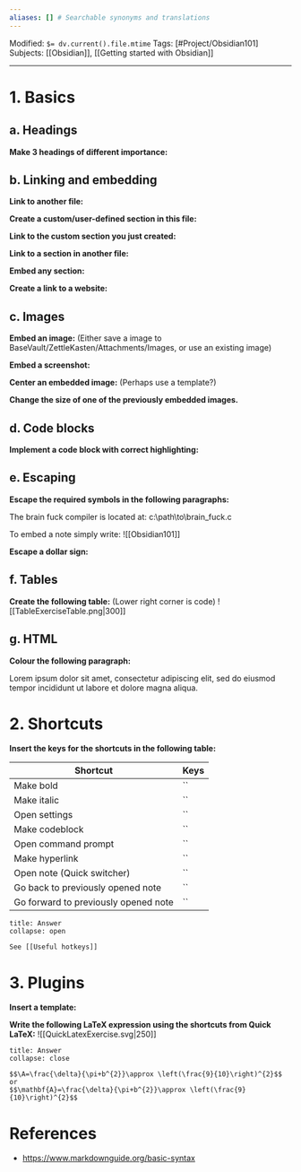 ```yaml
---
aliases: [] # Searchable synonyms and translations
---
```

Modified: `$= dv.current().file.mtime`
Tags: [#Project/Obsidian101]
Subjects: [[Obsidian]], [[Getting started with Obsidian]]
****

# 1. Basics
## a. Headings
**Make 3 headings of different importance:**


## b. Linking and embedding
**Link to another file:**

**Create a custom/user-defined section in this file:**

**Link to the custom section you just created:**

**Link to a section in another file:**

**Embed any section:**

**Create a link to a website:**

## c. Images
**Embed an image:** (Either save a image to BaseVault/ZettleKasten/Attachments/Images, or use an existing image)

**Embed a screenshot:**

**Center an embedded image:** (Perhaps use a template?)

**Change the size of one of the previously embedded images.**

## d. Code blocks
**Implement a code block with correct highlighting:**

## e. Escaping
**Escape the required symbols in the following paragraphs:**

The brain fuck compiler is located at: c:\path\to\brain_fuck.c

To embed a note simply write: ![[Obsidian101]]

**Escape a dollar sign:**

## f. Tables
**Create the following table:** (Lower right corner is code)
<span class="centerImg">![[TableExerciseTable.png|300]]</span>

## g. HTML
**Colour the following paragraph:**
<p>Lorem ipsum dolor sit amet, consectetur adipiscing elit, sed do eiusmod tempor incididunt ut labore et dolore magna aliqua.</p>

# 2. Shortcuts
**Insert the keys for the shortcuts in the following table:**

| Shortcut                             | Keys |
| ------------------------------------ | ---- |
| Make bold                            | ``   |
| Make italic                          | ``   |
| Open settings                        | ``   |
| Make codeblock                       | ``   |
| Open command prompt                  | ``   |
| Make hyperlink                       | ``   |
| Open note (Quick switcher)           | ``   |
| Go back to previously opened note    | ``   |
| Go forward to previously opened note | ``   | 

```ad-warning
title: Answer
collapse: open

See [[Useful hotkeys]]
```

# 3. Plugins
**Insert a template:**

**Write the following LaTeX expression using the shortcuts from Quick LaTeX:**
<span class="centerImg">![[QuickLatexExercise.svg|250]]</span>

```ad-warning
title: Answer
collapse: close

$$\A=\frac{\delta}{\pi+b^{2}}\approx \left(\frac{9}{10}\right)^{2}$$
or
$$\mathbf{A}=\frac{\delta}{\pi+b^{2}}\approx \left(\frac{9}{10}\right)^{2}$$
```

# References
- https://www.markdownguide.org/basic-syntax
